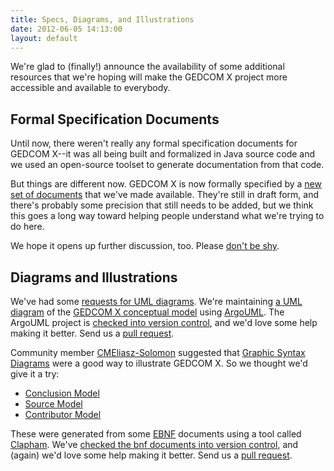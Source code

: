 ```yaml
---
title: Specs, Diagrams, and Illustrations
date: 2012-06-05 14:13:00
layout: default
---
```


We're glad to (finally!) announce the availability of some additional resources
that we're hoping will make the GEDCOM X project more accessible and available
to everybody.

Formal Specification Documents
------------------------------

Until now, there weren't really any formal specification documents for
GEDCOM X--it was all being built and formalized in Java source code and 
we used an open-source toolset to generate documentation from that code. 

But things are different now. GEDCOM X is now formally specified by a 
[new set of documents](http://gedcomx.org/Specs.html) that we've made 
available. They're still in draft form, and there's probably some 
precision that still needs to be added, but we think this goes a long way
toward helping people understand what we're trying to do here.

We hope it opens up further discussion, too. Please 
[don't be shy](http://www.gedcomx.org/Community.html).

Diagrams and Illustrations
--------------------------

We've had some [requests for UML diagrams](https://github.com/FamilySearch/gedcomx/issues/114). 
We're maintaining [a UML diagram](http://familysearch.github.com/gedcomx/uml/conceptual-model.png)
of the [GEDCOM X conceptual model](https://github.com/FamilySearch/gedcomx/blob/master/specifications/conceptual-model-specification.md) 
using [ArgoUML](http://argouml.tigris.org/). The ArgoUML project is 
[checked into version control](https://github.com/FamilySearch/gedcomx/blob/master/specifications/support/gedcomx.zargo),
and we'd love some help making it better. Send us a [pull request](https://help.github.com/articles/using-pull-requests).

Community member [CMEliasz-Solomon](https://github.com/CMEliasz-Solomon) suggested that
[Graphic Syntax Diagrams](http://en.wikipedia.org/wiki/Syntax_diagram) were a good way to 
illustrate GEDCOM X. So we thought we'd give it a try:

* [Conclusion Model](http://familysearch.github.com/gedcomx/rr/conclusion/index.html)
* [Source Model](http://familysearch.github.com/gedcomx/rr/sources/index.html)
* [Contributor Model](http://familysearch.github.com/gedcomx/rr/contributor/index.html)

These were generated from some [EBNF](http://en.wikipedia.org/wiki/Extended_Backus%E2%80%93Naur_Form) documents 
using a tool called [Clapham](http://sourceforge.net/projects/clapham/). We've 
[checked the bnf documents into version control](https://github.com/FamilySearch/gedcomx/tree/master/specifications/support),
and (again) we'd love some help making it better. Send us a [pull request](https://help.github.com/articles/using-pull-requests).
